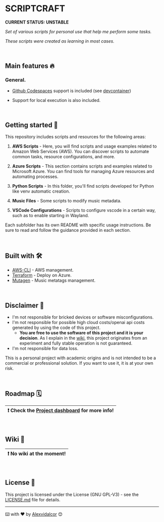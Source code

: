 
# SCRIPTCRAFT

**CURRENT STATUS: UNSTABLE**

_Set of various scripts for personal use that help me perform some tasks._

_These scripts were created as learning in most cases._

<br>

## Main features :fire:

### General.

* <ins>Github Codespaces</ins> support is included (see [devcontainer](https://github.com/Alexvidalcor/Scriptcraft/blob/master/.devcontainer/devcontainer.json))

* Support for local execution is also included.

<br>

## Getting started 🚀

This repository includes scripts and resources for the following areas:

1. **AWS Scripts** - Here, you will find scripts and usage examples related to Amazon Web Services (AWS). You can discover scripts to automate common tasks, resource configurations, and more.

2. **Azure Scripts** - This section contains scripts and examples related to Microsoft Azure. You can find tools for managing Azure resources and automating processes.

3. **Python Scripts** - In this folder, you'll find scripts developed for Python like venv automatic creation.

4. **Music Files** - Some scripts to modify music metadata.

5. **VSCode Configurations** - Scripts to configure vscode in a certain way, such as to enable starting in Wayland.

Each subfolder has its own README with specific usage instructions. Be sure to read and follow the guidance provided in each section.

<br>

## Built with 🛠️

* [AWS-CLI](https://aws.amazon.com/cli/) - AWS management.
* [Terraform](https://www.terraform.io/) - Deploy on Azure.
* [Mutagen](https://pypi.org/project/mutagen/) - Music metatags management.

<br>

## Disclaimer :memo:

* I'm not responsible for bricked devices or software misconfigurations.
* I'm not responsible for possible high cloud costs/openai api costs generated by using the code of this project.
    * **You are free to use the software of this project and it is your decision**. As I explain in the [wiki](https://github.com/Alexvidalcor/jepetobot/wiki), this project originates from an experiment and fully stable operation is not guaranteed.
* I'm not responsible for data loss.

This is a personal project with academic origins and is not intended to be a commercial or professional solution. If you want to use it, it is at your own risk.

<br>

## Roadmap :spiral_calendar:

| :exclamation:  Check the [Project dashboard](https://github.com/users/Alexvidalcor/projects/4) for more info!  |
|-----------------------------------------|

<br>

## Wiki :closed_book:

| :exclamation:  No wiki at the moment!  |
|-----------------------------------------|

<br>

## License :pushpin:

This project is licensed under the License (GNU GPL-V3) - see the [LICENSE.md](LICENSE.md) file for details.



---

⌨️ with ❤️ by [Alexvidalcor](https://github.com/Alexvidalcor) 😊
